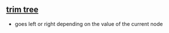 ## [trim tree](https://leetcode.com/problems/trim-a-binary-search-tree/)
- goes left or right depending on the value of the current node